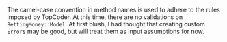 The camel-case convention in method names is used to adhere to the rules imposed
by TopCoder. At this time, there are no validations on `BettingMoney::Model`. At
first blush, I had thought that creating custom `Error`s may be good, but will
treat them as input assumptions for now.


